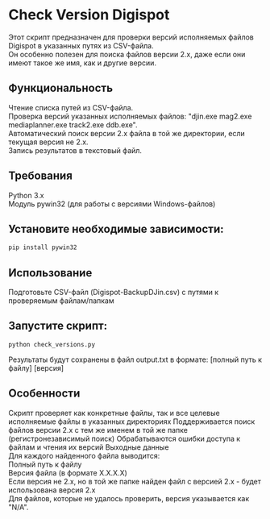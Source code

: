 # **Check Version Digispot**

Этот скрипт предназначен для проверки версий исполняемых файлов Digispot в указанных путях из CSV-файла.    
Он особенно полезен для поиска файлов версии 2.x, даже если они имеют такое же имя, как и другие версии.

## __Функциональность__
Чтение списка путей из CSV-файла.   
Проверка версий указанных исполняемых файлов: "djin.exe mag2.exe mediaplanner.exe track2.exe ddb.exe".    
Автоматический поиск версии 2.x файла в той же директории, если текущая версия не 2.x.    
Запись результатов в текстовый файл.    

## __Требования__
Python 3.x    
Модуль pywin32 (для работы с версиями Windows-файлов)

## __Установите необходимые зависимости:__
```bash
pip install pywin32
```

## __Использование__
Подготовьте CSV-файл (Digispot-BackupDJin.csv) с путями к проверяемым файлам/папкам

## __Запустите скрипт:__
```
python check_versions.py
```
Результаты будут сохранены в файл output.txt в формате:
[полный путь к файлу] [версия]

## __Особенности__
Скрипт проверяет как конкретные файлы, так и все целевые исполняемые файлы в указанных директориях
Поддерживается поиск файлов версии 2.x с тем же именем в той же папке (регистронезависимый поиск)
Обрабатываются ошибки доступа к файлам и чтения их версий
Выходные данные    
Для каждого найденного файла выводится:    
Полный путь к файлу    
Версия файла (в формате X.X.X.X)    
Если версия не 2.x, но в той же папке найден файл с версией 2.x - будет использована версия 2.x    
Для файлов, которые не удалось проверить, версия указывается как "N/A".    
